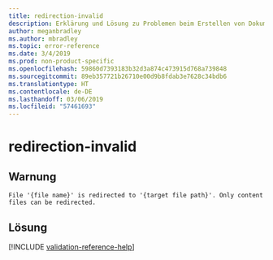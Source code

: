 ```yaml
---
title: redirection-invalid
description: Erklärung und Lösung zu Problemen beim Erstellen von Dokumentationsartikeln – redirection-invalid
author: meganbradley
ms.author: mbradley
ms.topic: error-reference
ms.date: 3/4/2019
ms.prod: non-product-specific
ms.openlocfilehash: 59860d7393183b32d3a874c473915d768a739848
ms.sourcegitcommit: 89eb357721b26710e00d9b8fdab3e7628c34bdb6
ms.translationtype: HT
ms.contentlocale: de-DE
ms.lasthandoff: 03/06/2019
ms.locfileid: "57461693"
---
```

# <a name="redirection-invalid"></a>redirection-invalid

## <a name="warning"></a>Warnung

`File '{file name}' is redirected to '{target file path}'. Only content files can be redirected.`

## <a name="resolution"></a>Lösung

<!--make sure to add this file to your includes folder and verify the path-->
[!INCLUDE [validation-reference-help](includes/validation-reference-help.md)]

